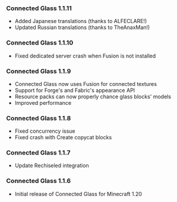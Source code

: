 ### Connected Glass 1.1.11
- Added Japanese translations (thanks to ALFECLARE!)
- Updated Russian translations (thanks to TheAnaxMan!)

### Connected Glass 1.1.10
- Fixed dedicated server crash when Fusion is not installed

### Connected Glass 1.1.9
- Connected Glass now uses Fusion for connected textures
- Support for Forge's and Fabric's appearance API
- Resource packs can now properly chance glass blocks' models
- Improved performance

### Connected Glass 1.1.8
- Fixed concurrency issue
- Fixed crash with Create copycat blocks

### Connected Glass 1.1.7
- Update Rechiseled integration

### Connected Glass 1.1.6
- Initial release of Connected Glass for Minecraft 1.20

